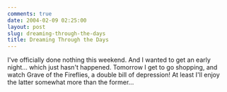 ```yaml
---
comments: true
date: 2004-02-09 02:25:00
layout: post
slug: dreaming-through-the-days
title: Dreaming Through the Days
---
```


I've officially done nothing this weekend.  And I wanted to get an early night... which just hasn't happened.  Tomorrow I get to go shopping, and watch Grave of the Fireflies, a double bill of depression!  At least I'll enjoy the latter somewhat more than the former...  


